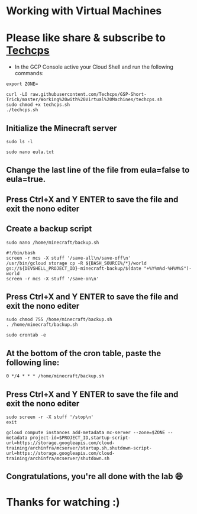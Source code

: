 
# Working with Virtual Machines

# Please like share & subscribe to [Techcps](https://www.youtube.com/@techcps)


* In the GCP Console active your Cloud Shell and run the following commands:


```
export ZONE=
```
```
curl -LO raw.githubusercontent.com/Techcps/GSP-Short-Trick/master/Working%20with%20Virtual%20Machines/techcps.sh
sudo chmod +x techcps.sh
./techcps.sh
```
## Initialize the Minecraft server

```
sudo ls -l

sudo nano eula.txt
```
## Change the last line of the file from eula=false to eula=true.
## Press Ctrl+X and Y ENTER to save the file and exit the nono editer

## Create a backup script

```
sudo nano /home/minecraft/backup.sh
```
```
#!/bin/bash
screen -r mcs -X stuff '/save-all\n/save-off\n'
/usr/bin/gcloud storage cp -R ${BASH_SOURCE%/*}/world gs://${DEVSHELL_PROJECT_ID}-minecraft-backup/$(date "+%Y%m%d-%H%M%S")-world
screen -r mcs -X stuff '/save-on\n'
```

## Press Ctrl+X and Y ENTER to save the file and exit the nono editer

```
sudo chmod 755 /home/minecraft/backup.sh
. /home/minecraft/backup.sh
```

```
sudo crontab -e
```
## At the bottom of the cron table, paste the following line:
```
0 */4 * * * /home/minecraft/backup.sh
```
## Press Ctrl+X and Y ENTER to save the file and exit the nono editer

```
sudo screen -r -X stuff '/stop\n'
exit
```
```
gcloud compute instances add-metadata mc-server --zone=$ZONE --metadata project-id=$PROJECT_ID,startup-script-url=https://storage.googleapis.com/cloud-training/archinfra/mcserver/startup.sh,shutdown-script-url=https://storage.googleapis.com/cloud-training/archinfra/mcserver/shutdown.sh
```

## Congratulations, you're all done with the lab 😄

# Thanks for watching :)
